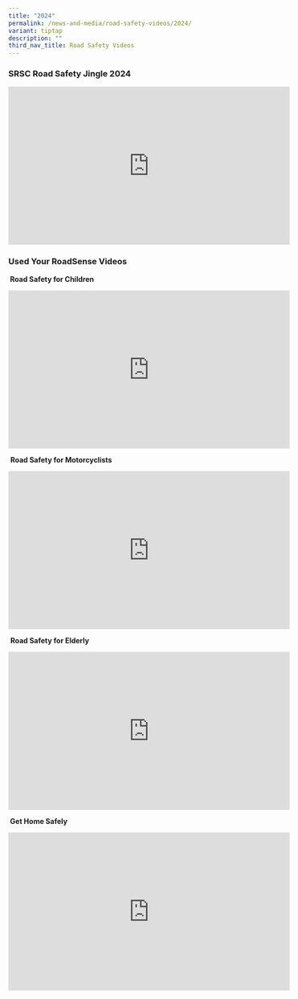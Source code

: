 ```yaml
---
title: "2024"
permalink: /news-and-media/road-safety-videos/2024/
variant: tiptap
description: ""
third_nav_title: Road Safety Videos
---
```

<h3><strong>SRSC Road Safety Jingle&nbsp;2024</strong></h3>
<div class="iframe-wrapper">
<iframe height="315" width="560" allowfullscreen="true" frameborder="0" src="https://www.youtube.com/embed/HmPw18HNplQ?si=auwQhxVago5mousA"></iframe>
</div>
<p></p>
<h3><strong>Used Your RoadSense Videos</strong></h3>
<p><strong>&nbsp;Road Safety for Children</strong>
</p>
<div class="iframe-wrapper">
<iframe height="315" width="560" allowfullscreen="true" frameborder="0" src="https://www.youtube.com/embed/U98bzpXm1ew?si=QSeMX9YDT9-um25Y"></iframe>
</div>
<p>&nbsp;<strong>Road Safety for Motorcyclists</strong>
</p>
<div class="iframe-wrapper">
<iframe height="315" width="560" allowfullscreen="true" frameborder="0" src="https://www.youtube.com/embed/TFlk--5lnBw?si=0uQpmSerfFpk9ZFd"></iframe>
</div>
<p>&nbsp;<strong>Road Safety for Elderly</strong>
</p>
<div class="iframe-wrapper">
<iframe height="315" width="560" allowfullscreen="true" frameborder="0" src="https://www.youtube.com/embed/V__9bQkJYug?si=ar4Lzf7loFrEPUlD"></iframe>
</div>
<p><strong>&nbsp;Get Home Safely</strong>
</p>
<div class="iframe-wrapper">
<iframe height="315" width="560" allowfullscreen="true" frameborder="0" src="https://www.youtube.com/embed/UsHTtYCyN8Q?si=EJZPhVOrkoqV8TWi"></iframe>
</div>
<p>&nbsp;</p>
<p>&nbsp;</p>